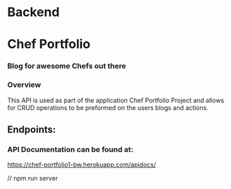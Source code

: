 # Backend

# Chef Portfolio

### Blog for awesome Chefs out there

### Overview

This API is used as part of the application Chef Portfolio Project and allows for CRUD operations to be preformed on the users blogs and actions.

## Endpoints:

### API Documentation can be found at:

https://chef-portfolio1-bw.herokuapp.com/apidocs/

// npm run server
